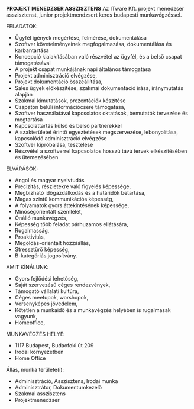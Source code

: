 
**PROJEKT MENEDZSER ASSZISZTENS**
Az ITware Kft. projekt menedzser asszisztenst, junior projektmendzsert keres budapesti munkavégzéssel.

FELADATOK:
- Ügyfél igények megértése, felmérése, dokumentálása
- Szoftver követelményeinek megfogalmazása, dokumentálása és karbantartása
- Koncepció kialakításában való részvétel az ügyfél, és a belső csapat támogatásával
- A projekt csapat munkájának napi általános támogatása
- Projekt adminisztráció elvégzése,
- Projekt dokumentáció összeállítása,
- Sales ügyek előkészítése, szakmai dokumentáció írása, iránymutatás alapján
- Szakmai kimutatások, prezentációk készítése
- Csapaton belüli információcsere támogatása,
- Szoftver használatával kapcsolatos oktatások, bemutatók tervezése és megtartása
- Kapcsolattartás külső és belső partnerekkel
- A szakterületet érintő egyeztetések megszervezése, lebonyolítása, kapcsolódó adminisztráció elvégzése
- Szoftver kipróbálása, tesztelése
- Részvétel a szoftverrel kapcsolatos hosszú távú tervek elkészítésében és ütemezésében

ELVÁRÁSOK:
- Angol és magyar nyelvtudás
- Precizitás, részletekre való figyelés képessége,
- Megbízható időgazdálkodás és a határidők betartása,
- Magas szintű kommunikációs képesség,
- A folyamatok gyors áttekintésének képessége,
- Minőségorientált szemlélet,
- Önálló munkavégzés,
- Képesség több feladat párhuzamos ellátására,
- Rugalmasság,
- Proaktivitás,
- Megoldás-orientált hozzáállás,
- Stressztűrő képesség,
- B-kategóriás jogosítvány.

AMIT KÍNÁLUNK:
- Gyors fejlődési lehetőség,
- Saját szervezésű céges rendezvények,
- Támogató vállalati kultúra,
- Céges meetupok, worshopok,
- Versenyképes jövedelem,
- Kötetlen a munkaidő és a munkavégzés helyében is rugalmasak vagyunk,
- Homeoffice,

MUNKAVÉGZÉS HELYE:
- 1117 Budapest, Budaofoki út 209
- Irodai környezetben
- Home Office

Állás, munka területe(i):
- Adminisztráció, Asszisztens, Irodai munka
- Adminisztrátor, Dokumentumkezelő
- Szakmai asszisztens
- Projektmenedzser
